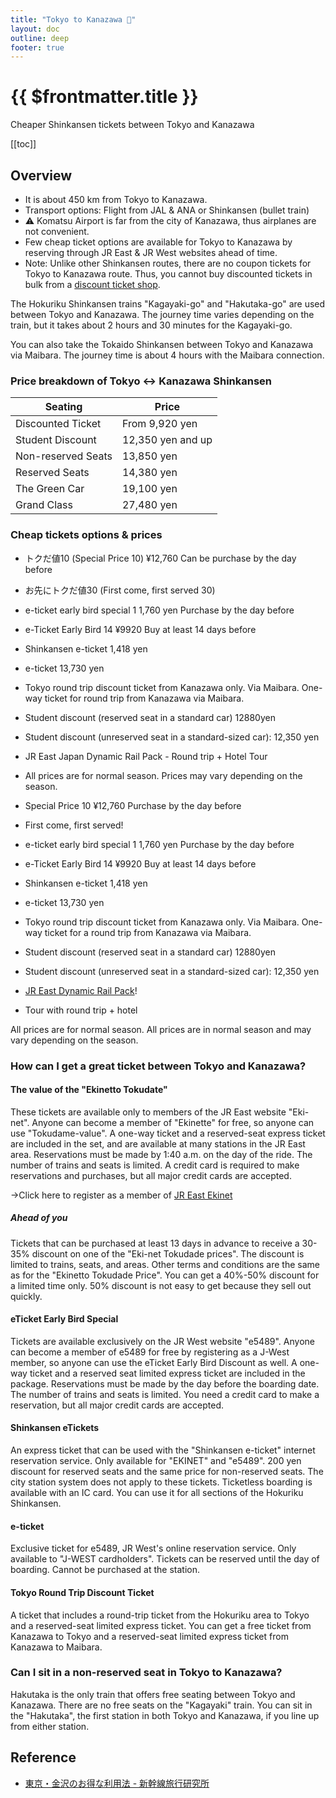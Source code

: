 ```yaml
---
title: "Tokyo to Kanazawa 🚅"
layout: doc
outline: deep
footer: true
---
```


# {{ $frontmatter.title }}

Cheaper Shinkansen tickets between Tokyo and Kanazawa

[[toc]]


## Overview

* It is about 450 km from Tokyo to Kanazawa.
* Transport options: Flight from JAL & ANA or Shinkansen (bullet train)
* ⚠️ Komatsu Airport is far from the city of Kanazawa, thus airplanes are not convenient.
* Few cheap ticket options are available for Tokyo to Kanazawa by reserving through JR East & JR West websites ahead of time.
* Note: Unlike other Shinkansen routes, there are no coupon tickets for Tokyo to Kanazawa route. Thus, you cannot buy discounted tickets in bulk from a [discount ticket shop](https://guidable.co/shopping-service/3-big-discount-ticket-shops-in-japan/).

The Hokuriku Shinkansen trains "Kagayaki-go" and "Hakutaka-go" are used between Tokyo and Kanazawa. The journey time varies depending on the train, but it takes about 2 hours and 30 minutes for the Kagayaki-go.

You can also take the Tokaido Shinkansen between Tokyo and Kanazawa via Maibara. The journey time is about 4 hours with the Maibara connection.


### Price breakdown of Tokyo <-> Kanazawa Shinkansen

| Seating            | Price             |
| ------------------ | ----------------- |
| Discounted Ticket  | From 9,920 yen    |
| Student Discount   | 12,350 yen and up |
| Non-reserved Seats | 13,850 yen        |
| Reserved Seats     | 14,380 yen        |
| The Green Car      | 19,100 yen        |
| Grand Class        | 27,480 yen        |


### Cheap tickets options & prices

* トクだ値10 (Special Price 10) ¥12,760 Can be purchase by the day before
* お先にトクだ値30 (First come, first served 30)
* e-ticket early bird special 1 1,760 yen Purchase by the day before
* e-Ticket Early Bird 14 ¥9920 Buy at least 14 days before
* Shinkansen e-ticket 1,418 yen
* e-ticket 13,730 yen
* Tokyo round trip discount ticket from Kanazawa only. Via Maibara. One-way ticket for round trip from Kanazawa via Maibara.
* Student discount (reserved seat in a standard car) 12880yen
* Student discount (unreserved seat in a standard-sized car): 12,350 yen
* JR East Japan Dynamic Rail Pack - Round trip + Hotel Tour
* All prices are for normal season. Prices may vary depending on the season.


* Special Price 10 ¥12,760 Purchase by the day before
* First come, first served!
* e-ticket early bird special 1 1,760 yen Purchase by the day before
* e-Ticket Early Bird 14 ¥9920 Buy at least 14 days before
* Shinkansen e-ticket 1,418 yen
* e-ticket 13,730 yen
* Tokyo round trip discount ticket from Kanazawa only. Via Maibara. One-way ticket for a round trip from Kanazawa via Maibara.
* Student discount (reserved seat in a standard car) 12880yen
* Student discount (unreserved seat in a standard-sized car): 12,350 yen
* [JR East Dynamic Rail Pack](https://click.linksynergy.com/fs-bin/click?id=y9UNREykB6g&offerid=481086.60&type=3&subid=0)!
* Tour with round trip + hotel

All prices are for normal season. All prices are in normal season and may vary depending on the season.


### How can I get a great ticket between Tokyo and Kanazawa?


#### The value of the "Ekinetto Tokudate"

These tickets are available only to members of the JR East website "Eki-net". Anyone can become a member of "Ekinette" for free, so anyone can use "Tokudame-value". A one-way ticket and a reserved-seat express ticket are included in the set, and are available at many stations in the JR East area. Reservations must be made by 1:40 a.m. on the day of the ride. The number of trains and seats is limited. A credit card is required to make reservations and purchases, but all major credit cards are accepted.

→Click here to register as a member of [JR East Ekinet](https://ck.jp.ap.valuecommerce.com/servlet/referral?sid=2988224&pid=882534645)


##### Ahead of you

Tickets that can be purchased at least 13 days in advance to receive a 30-35% discount on one of the "Eki-net Tokudade prices". The discount is limited to trains, seats, and areas. Other terms and conditions are the same as for the "Ekinetto Tokudade Price". You can get a 40%-50% discount for a limited time only. 50% discount is not easy to get because they sell out quickly.


#### eTicket Early Bird Special

Tickets are available exclusively on the JR West website "e5489". Anyone can become a member of e5489 for free by registering as a J-West member, so anyone can use the eTicket Early Bird Discount as well. A one-way ticket and a reserved seat limited express ticket are included in the package. Reservations must be made by the day before the boarding date. The number of trains and seats is limited. You need a credit card to make a reservation, but all major credit cards are accepted.


#### Shinkansen eTickets

An express ticket that can be used with the "Shinkansen e-ticket" internet reservation service. Only available for "EKINET" and "e5489". 200 yen discount for reserved seats and the same price for non-reserved seats. The city station system does not apply to these tickets. Ticketless boarding is available with an IC card. You can use it for all sections of the Hokuriku Shinkansen.


#### e-ticket

Exclusive ticket for e5489, JR West's online reservation service. Only available to "J-WEST cardholders". Tickets can be reserved until the day of boarding. Cannot be purchased at the station.


#### Tokyo Round Trip Discount Ticket

A ticket that includes a round-trip ticket from the Hokuriku area to Tokyo and a reserved-seat limited express ticket. You can get a free ticket from Kanazawa to Tokyo and a reserved-seat limited express ticket from Kanazawa to Maibara.


### Can I sit in a non-reserved seat in Tokyo to Kanazawa?

Hakutaka is the only train that offers free seating between Tokyo and Kanazawa. There are no free seats on the "Kagayaki" train. You can sit in the "Hakutaka", the first station in both Tokyo and Kanazawa, if you line up from either station.


## Reference

* [東京・金沢のお得な利用法 - 新幹線旅行研究所](https://shinkansen.tabiris.com/tokyo_kanazawa.html)
